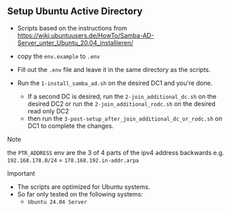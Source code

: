 ## Setup Ubuntu Active Directory
- Scripts based on the instructions from https://wiki.ubuntuusers.de/HowTo/Samba-AD-Server_unter_Ubuntu_20.04_installieren/

- copy the `env.example` to `.env` 
- Fill out the `.env` file and leave it in the same directory as the scripts.

- Run the `1-install_samba_ad.sh` on the desired DC1 and you're done.
  - If a second DC is desired, run the `2-join_additional_dc.sh` on the desired DC2 or run the `2-join_additional_rodc.sh` on the desired read only DC2 
  - then run the `3-post-setup_after_join_additional_dc_or_rodc.sh` on DC1 to complete the changes.

> [!NOTE]
> the `PTR_ADDRESS` env are the 3 of 4 parts of the ipv4 address backwards
> e.g. `192.168.178.0/24` = `178.168.192.in-addr.arpa`

> [!IMPORTANT]
> - The scripts are optimized for Ubuntu systems.
> - So far only tested on the following systems:
>   - `Ubuntu 24.04 Server`
